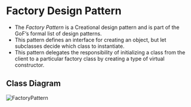 # Factory Design Pattern

* The *Factory Pattern* is a Creational design pattern and is part of the GoF‘s formal list of design patterns.
* This pattern defines an interface for creating an object, but let subclasses decide which class to instantiate.
* This pattern delegates the responsibility of initializing a class from the client to a particular factory class by creating a type of virtual constructor.

## Class Diagram

![FactoryPattern](https://user-images.githubusercontent.com/73529297/141454940-cbf9a7a8-2c5d-4b72-b705-56739edc09c7.jpg)
